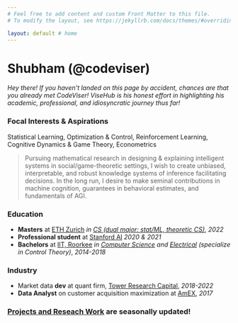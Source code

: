 ```yaml
---
# Feel free to add content and custom Front Matter to this file.
# To modify the layout, see https://jekyllrb.com/docs/themes/#overriding-theme-defaults

layout: default # home
---
```


<!-- <img src="photoId.jpg" alt="drawing" width="200"/> -->
# Shubham (@codeviser)

_Hey there! If you haven't landed on this page by accident, chances are that you already met CodeViser! ViseHub is his honest effort in highlighting his academic, professional, and idiosyncratic journey thus far!_

### Focal Interests & Aspirations
Statistical Learning, Optimization & Control, Reinforcement Learning, Cognitive Dynamics & Game Theory, Econometrics

> Pursuing mathematical research in designing & explaining intelligent systems in social/game-theoretic settings, I wish to create unbiased, interpretable, and robust knowledge systems of inference facilitating decisions. In the long run, I desire to make seminal contributions in machine cognition, guarantees in behavioral estimates, and fundamentals of AGI.

### Education
- **Masters** at [ETH Zurich](https://ethz.ch/en.html) _in [CS \(dual major: stat/ML, theoretic CS\)](https://inf.ethz.ch/)_, _2022_
- **Professional student** at [Stanford AI](https://online.stanford.edu/programs/artificial-intelligence-professional-program) _2020 & 2021_
- **Bachelors** at [IIT, Roorkee](https://new.iitr.ac.in/Main/pages/_en_Indian_Institute_of_Technology_Roorkee__en_.html) _in [Computer Science](https://cse.iitr.ac.in/) and [Electrical](https://ee.iitr.ac.in/) (specialize in Control Theory)_, _2014-2018_

### Industry
- Market data **dev** at quant firm, [Tower Research Capital](https://www.tower-research.com/), _2018-2022_
- **Data Analyst** on customer acquisition maximization at [AmEX](https://www.americanexpress.com/en-us/careers/career-areas/risk-and-data-analytics/), _2017_

### [Projects and Reseach Work](https://codeviser.github.io/projects.html) are seasonally updated!

<!--  TODO (schowdhary): Create/update page on projects  -->
<!-- ### Certifications -->
<!-- Deep Learning Specialization by _deeplearning.ai_, ML _by Andrew Ng_, Oracle JAVA SE Programmer _by Oracle University_ and many more listed [here](https://www.linkedin.com/in/shubhamchowdhary/) -->
